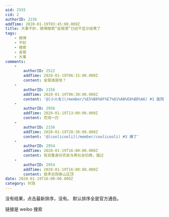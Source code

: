 ```yaml
---
aid: 2555
cid: 2
authorID: 2156
addTime: 2020-01-19T03:45:00.000Z
title: 大事不妙，微博搜索“金银潭”已经不显示结果了
tags:
    - 微博
    - 不妙
    - 搜索
    - 金银
    - 大事
comments:
    -
        authorID: 2522
        addTime: 2020-01-19T06:15:00.000Z
        content: 金银滩是啥？
    -
        authorID: 2156
        addTime: 2020-01-19T06:30:00.000Z
        content: '@[小火车](/member/%E5%B0%8F%E7%81%AB%E8%BD%A6) #1 医院名字'
    -
        authorID: 2956
        addTime: 2020-01-19T13:00:00.000Z
        content: 荒得一匹
    -
        authorID: 2156
        addTime: 2020-01-19T20:30:00.000Z
        content: '@[coolicooli](/member/coolicooli) #3 爆了'
    -
        authorID: 2954
        addTime: 2020-01-19T16:00:00.000Z
        content: 有双重身份农民与黑社会切换，路过
    -
        authorID: 2954
        addTime: 2020-01-19T16:00:00.000Z
        content: 我李志刚泰山压顶
date: 2020-01-19T16:00:00.000Z
category: 时政
---
```


没有结果，点击最新排序，没有。 默认排序全是官方通告。

链接是 weibo 搜索
